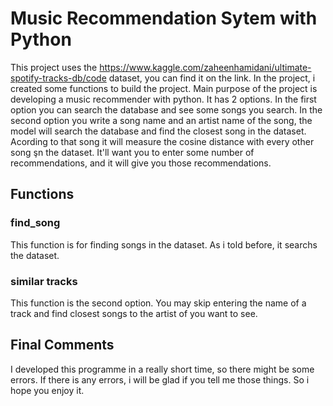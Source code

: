 # Music Recommendation Sytem with Python

This project uses the  https://www.kaggle.com/zaheenhamidani/ultimate-spotify-tracks-db/code dataset, you can find it on the link. In the project, i created some functions to build the project. Main purpose of the project is developing a music recommender with python. It has 2 options. In the first option you can search the database and see some songs you search. In the second option you write a song name and an artist name of the song, the model will search the database and find the closest song in the dataset. Acording to that song it will measure the cosine distance with every other song şn the dataset. It'll want you to enter some number of recommendations, and it will give you those recommendations.

## Functions

### find_song

This function is for finding songs in the dataset. As i told before, it searchs the dataset.

### similar tracks

This function is the second option. You may skip entering the name of a track and find closest songs to the artist of you want to see.

## Final Comments

I developed this programme in a really short time, so there might be some errors. If there is any errors, i will be glad if you tell me those things. So i hope you enjoy it. 
